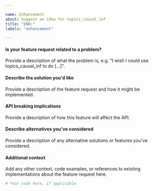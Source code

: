 ```yaml
---

name: Enhancement
about: Suggest an idea for topics_causal_inf
title: "ENH:"
labels: "enhancement"

---
```


#### Is your feature request related to a problem?

Provide a description of what the problem is, e.g. "I wish I could use
topics_causal_inf to do [...]".

#### Describe the solution you'd like

Provide a description of the feature request and how it might be implemented.

#### API breaking implications

Provide a description of how this feature will affect the API.

#### Describe alternatives you've considered

Provide a description of any alternative solutions or features you've considered.

#### Additional context

Add any other context, code examples, or references to existing implementations about
the feature request here.

```python
# Your code here, if applicable
```
